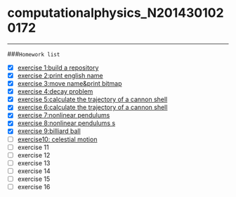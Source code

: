 # computationalphysics_N2014301020172
------
###`Homework list`

- [x] [exercise 1:build a repository](https://github.com/LuxAsteria/computationalphysics_N2014301020172)
- [x] [exercise 2:print english name](https://github.com/LuxAsteria/exercise-1)
- [x] [exercise 3:move name&print bitmap](https://github.com/LuxAsteria/exercise-2)
- [x] [exercise 4:decay problem](https://github.com/LuxAsteria/exercise-4)
- [x] [exercise 5:calculate the trajectory of a cannon shell](https://github.com/LuxAsteria/exercise5)
- [x] [exercise 6:calculate the trajectory of a cannon shell](https://github.com/LuxAsteria/exercise-6)
- [x] [exercise 7:nonlinear pendulums](https://github.com/LuxAsteria/exercise-7)
- [x] [exercise 8:nonlinear pendulums s](https://github.com/LuxAsteria/exercise-8)
- [x] [exercise 9:billiard ball](https://github.com/LuxAsteria/exercise-9)
- [ ] [exercise10: celestial motion](https://github.com/LuxAsteria/exercise-10/tree/master)
- [ ] exercise 11
- [ ] exercise 12
- [ ] exercise 13
- [ ] exercise 14
- [ ] exercise 15
- [ ] exercise 16
